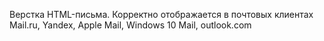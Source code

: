 Верстка HTML-письма. Корректно отображается в почтовых клиентах Mail.ru, Yandex, Apple Mail, Windows 10 Mail, outlook.com
